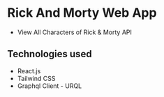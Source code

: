 # Rick And Morty Web App

- ️View All Characters of Rick & Morty API

## Technologies used

- React.js
- Tailwind CSS
- Graphql Client - URQL
